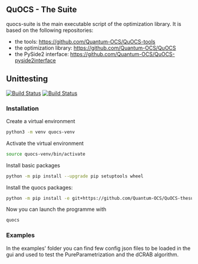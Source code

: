 ## QuOCS - The Suite

quocs-suite is the main executable script of the optimization library. It is based on the following repositories:
* the tools: https://github.com/Quantum-OCS/QuOCS-tools
* the optimization library: https://github.com/Quantum-OCS/QuOCS
* the PySide2 interface: https://github.com/Quantum-OCS/QuOCS-pyside2interface

## Unittesting

[![Build Status](https://github.com/Quantum-OCS/QuOCS-thesuite/actions/workflows/unit_testing_linux.yml/badge.svg)](https://github.com/Quantum-OCS/QuOCS-thesuite/actions)
[![Build Status](https://github.com/Quantum-OCS/QuOCS-thesuite/actions/workflows/unit_testing_windows.yml/badge.svg)](https://github.com/Quantum-OCS/QuOCS-thesuite/actions)

### Installation

Create a virtual environment
```bash
python3 -m venv quocs-venv
```
Activate the virtual environment
```bash
source quocs-venv/bin/activate
```
Install basic packages
```bash
python -m pip install --upgrade pip setuptools wheel
```
Install the quocs packages:
```bash
python -m pip install -e git+https://github.com/Quantum-OCS/QuOCS-thesuite#egg=quocs-thesuite
```
Now you can launch the programme with
```bash
quocs
```

### Examples

In the examples' folder you can find few config json files to be loaded in the gui
and used to test the PureParametrization and the dCRAB algorithm.
